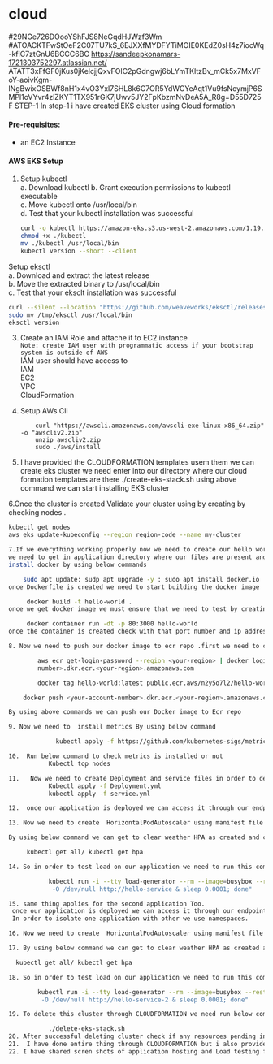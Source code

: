 # cloud
#29NGe726DOooYShFJS8NeGqdHJWzf3Wm
#ATOACKTFwStOeF2C07TU7kS_6EJXXfMYDFYTiMOIE0KEdZ0sH4z7iocWq-kflC7ztGnU6BCCC6BC
https://sandeepkonamars-1721303752297.atlassian.net/
ATATT3xFfGF0jKus0jKelcjjQxvFOlC2pGdngwj6bLYmTKltzBv_mCk5x7MxVFoY-aoivKgm-lNgBwixOSBWf8nH1x4vO3Yxl7SHL8k6C7OR5YdWCYeAqt1Vu9fsNoymjP6SMPl1oVYvr4zlZKYT1TX951rGK7jUwv5JY2FpKbzmNvDeA5A_R8g=D55D725F
STEP-1
In step-1 i have created EKS cluster using Cloud formation 
#### Pre-requisites: 
  - an EC2 Instance 

#### AWS EKS Setup 
1. Setup kubectl   
   a. Download kubectl
   b. Grant execution permissions to kubectl executable   
   c. Move kubectl onto /usr/local/bin   
   d. Test that your kubectl installation was successful    
   ```sh 
   curl -o kubectl https://amazon-eks.s3.us-west-2.amazonaws.com/1.19.6/2021-01-05/bin/linux/amd64/kubectl
   chmod +x ./kubectl
   mv ./kubectl /usr/local/bin 
   kubectl version --short --client
   ```
 Setup eksctl   
   a. Download and extract the latest release   
   b. Move the extracted binary to /usr/local/bin   
   c. Test that your eksclt installation was successful   
   ```sh
   curl --silent --location "https://github.com/weaveworks/eksctl/releases/latest/download/eksctl_$(uname -s)_amd64.tar.gz" | tar xz -C /tmp
   sudo mv /tmp/eksctl /usr/local/bin
   eksctl version
   ```
3. Create an IAM Role and attache it to EC2 instance    
   `Note: create IAM user with programmatic access if your bootstrap system is outside of AWS`   
   IAM user should have access to   
   IAM   
   EC2   
   VPC    
   CloudFormation
4. Setup AWs Cli

           curl "https://awscli.amazonaws.com/awscli-exe-linux-x86_64.zip" -o "awscliv2.zip"
           unzip awscliv2.zip
           sudo ./aws/install

5. I have provided the CLOUDFORMATION templates usem them we can create eks cluster
 we need enter into our directory where our cloud formation templates are there 
              ./create-eks-stack.sh
using above command we can start installing EKS cluster

6.Once the cluster is created  Validate your cluster using by creating by checking nodes .
   ```sh 
   kubectl get nodes
   aws eks update-kubeconfig --region region-code --name my-cluster

7.If we everything working properly now we need to create our hello world application.
  we need to get in application directory where our files are present and in order to build the application we need to create Dockerfile.
install docker by using below commands

       sudo apt update: sudp apt upgrade -y : sudo apt install docker.io
once Dockerfile is created we need to start building the docker image 

        docker build -t hello-world .
once we get docker image we must ensure that we need to test by creating docker container

        docker container run -dt -p 80:3000 hello-world
once the container is created check with that port number and ip address in browser we can access the application .If every thing goes well.

8. Now we need to push our docker image to ecr repo .first we need to create repository in ECR 

           aws ecr get-login-password --region <your-region> | docker login --username AWS --password-stdin <your-account- 
           number>.dkr.ecr.<your-region>.amazonaws.com

           docker tag hello-world:latest public.ecr.aws/n2y5o7l2/hello-world:latest

       docker push <your-account-number>.dkr.ecr.<your-region>.amazonaws.com/<repository-name>:<tag>

 By using above commands we can push our Docker image to Ecr repo

9. Now we need to  install metrics By using below command

                kubectl apply -f https://github.com/kubernetes-sigs/metrics-server/releases/latest/download/components.yaml

10.  Run below command to check metrics is installed or not 
              Kubectl top nodes

11.   Now we need to create Deployment and service files in order to deploy our application in Kubernetes
              Kubectl apply -f Deployment.yml
              kubectl apply -f service.yml

12.  once our application is deployed we can access it through our endpoint i.e loadbalancer, nodeport
   
13. Now we need to create  HorizontalPodAutoscaler using manifest file and configure it with application . so that when load consumption increses more instances will be created.

By using below command we can get to clear weather HPA as created and configured correctly

        kubectl get all/ kubectl get hpa

14. So in order to test load on our application we need to run this command this will stress our application by giving number of requests once consumption increses our target new 

              kubectl run -i --tty load-generator --rm --image=busybox --restart=Never -- /bin/sh -c "while true; do wget -q 
               -O /dev/null http://hello-service & sleep 0.0001; done"

15. same thing applies for the second application Too. 
    once our application is deployed we can access it through our endpoint i.e loadbalancer, nodeport
    In order to isolate one application with other we use namespaces.

16. Now we need to create  HorizontalPodAutoscaler using manifest file and configure it with application . so that when load consumption increses more instances will be created.

17. By using below command we can get to clear weather HPA as created and configured correctly

     kubectl get all/ kubectl get hpa

18. So in order to test load on our application we need to run this command this will stress our application by giving number of requests once consumption increses our target new 

           kubectl run -i --tty load-generator --rm --image=busybox --restart=Never -- /bin/sh -c "while true; do wget -q 
            -O /dev/null http://hello-service-2 & sleep 0.0001; done"

19. To delete this cluster through CLOUDFORMATION we need run below command 

              ./delete-eks-stack.sh
20. After successful deleting cluster check if any resources pending in order to reduce the cost .
21.  I have done entire thing through CLOUDFORMATION but i also provided terraform file to create eks cluster optionally in order to do it muliple clouds .
22. I have shared scren shots of application hosting and Load testing for hello woprld application how replicas are created if cpu consumption reaches 50%. please have a look at those screenshots

